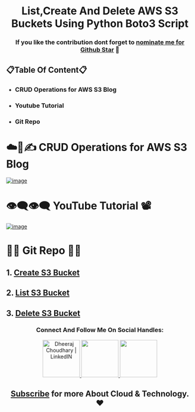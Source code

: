 <div align="center">

# List,Create And Delete AWS S3 Buckets Using Python Boto3 Script

### If you like the contribution dont forget to [nominate me for Github Star](https://stars.github.com/nominate/) 🌟

</div>

## 📋Table Of Content📋

- ### CRUD Operations for AWS S3 Blog
- ### Youtube Tutorial
- ### Git Repo

# ☁️🚀✍ CRUD Operations for AWS S3 Blog

[![image](https://user-images.githubusercontent.com/88716270/198511369-f4792a2b-8e14-48e1-9dbf-de9ca99b1d8c.png)
](https://dheeraj3choudhary.com/listcreate-and-delete-s3-buckets-using-python-boto3-script "Blog")

# 👁‍🗨👁‍🗨 YouTube Tutorial 📽

[![image](https://user-images.githubusercontent.com/88716270/198513627-b4607b20-1021-437c-8593-b8e09806c554.png)](https://www.youtube.com/watch?v=YRRbUwOuGTU "")

# 👨‍💻 Git Repo 👨‍💻
## 1. [Create S3 Bucket]()
## 2. [List S3 Bucket]()
## 3. [Delete S3 Bucket]()

<div align="center">

### Connect And Follow Me On Social Handles:

<a href="https://www.linkedin.com/in/dheeraj-choudhary/" target="_blank">
  <img height="100" alt="Dheeraj Choudhary | LinkedIN"  src="https://user-images.githubusercontent.com/60597290/152035581-a7c6c0c3-65c3-4160-89c0-e90ddc1e8d4e.png"/>
</a> 

<a href="https://www.youtube.com/channel/UCFiAytcPIlbvvVc7yHKxkMg">
    <img height="100" src="https://user-images.githubusercontent.com/60597290/152035929-b7f75d38-e1c2-4325-a97e-7b934b8534e2.png" />
</a>  

<a href="https://twitter.com/DheerajC30">
    <img height="100" src="https://user-images.githubusercontent.com/60597290/152035696-80cad2ec-b4dd-4552-88e6-b6b466124f5b.png" />
</a>  

## [Subscribe](https://www.youtube.com/channel/UCFiAytcPIlbvvVc7yHKxkMg/videos) for more About Cloud & Technology. ❤
</div>
